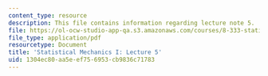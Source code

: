 ```yaml
---
content_type: resource
description: This file contains information regarding lecture note 5.
file: https://ol-ocw-studio-app-qa.s3.amazonaws.com/courses/8-333-statistical-mechanics-i-statistical-mechanics-of-particles-fall-2013/1304ec80aa5eef756953cb9836c71783_MIT8_333F13_Lec5.pdf
file_type: application/pdf
resourcetype: Document
title: 'Statistical Mechanics I: Lecture 5'
uid: 1304ec80-aa5e-ef75-6953-cb9836c71783
---
```

